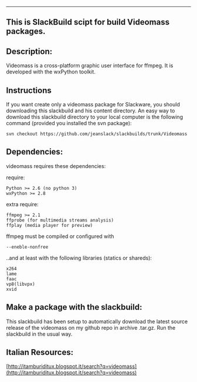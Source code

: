 ---------------------------------------------------------
This is SlackBuild scipt for build Videomass packages.
---------------------------------------------------------

Description:
----
Videomass is a cross-platform graphic user interface for ffmpeg. 
It is developed with the wxPython toolkit.

Instructions
----
If you want create only a videomass package for Slackware, you should 
downloading this slackbuild and his content directory. An easy way to download 
this slackbuild directory to your local computer is the following command 
(provided you installed the svn package):

    svn checkout https://github.com/jeanslack/slackbuilds/trunk/Videomass

Dependencies:
----
videomass requires these dependencies:

require:
	
    Python >= 2.6 (no python 3)
    wxPython >= 2.8
    
extra require:
  
    ffmpeg >= 2.1
    ffprobe (for multimedia streams analysis)
    ffplay (media player for preview)

ffmpeg must be compiled or configured with 

    --eneble-nonfree 

..and at least with the following libraries (statics or shareds):

    x264
    lame
    faac
    vp8(libvpx)
    xvid
    
Make a package with the slackbuild:
----
This slackbuild has been setup to automatically download the latest source 
release of the videomass on my github repo in archive .tar.gz.
Run the slackbuild in the usual way.

Italian Resources:
----
[http://itamburiditux.blogspot.it/search?q=videomass](http://itamburiditux.blogspot.it/search?q=videomass)
